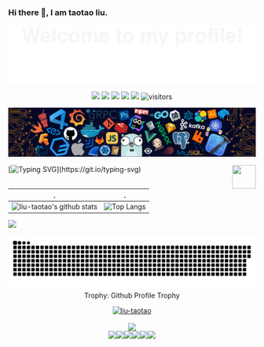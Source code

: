 ### Hi there 👋, I am taotao liu.

<!--
**liu-taotao/liu-taotao** is a ✨ _special_ ✨ repository because its `README.md` (this file) appears on your GitHub profile.

Here are some ideas to get you started:

- 🔭 I’m currently working on ...
- 🌱 I’m currently learning ...
- 👯 I’m looking to collaborate on ...
- 🤔 I’m looking for help with ...
- 💬 Ask me about ...
- 📫 How to reach me: ...
- 😄 Pronouns: ...
- ⚡ Fun fact: ...
-->
<!-- part one -->
![](assets/Bottom_up.svg)

<!--   my-icons -->
<p align="center">
    <a href="https://github.com/liu-taotao/liu-taotao"><img src="https://img.shields.io/badge/status-updating-brightgreen.svg"></a>
    <a href="https://github.com/python/cpython"><img src="https://img.shields.io/badge/Python-3.10-FF1493.svg"></a>
    <a href="https://github.com/liu-taotao/liu-taotao/graphs/contributors"><img src="https://img.shields.io/github/contributors/liu-taotao/liu-taotao?color=blue"></a>
    <a href="https://github.com/liu-taotao/liu-taotao/stargazers"><img src="https://img.shields.io/github/stars/liu-taotao/liu-taotao.svg?logo=github"></a>
    <a href="https://github.com/liu-taotao/liu-taotao/network/members"><img src="https://img.shields.io/github/forks/liu-taotao/liu-taotao.svg?color=blue&logo=github"></a>
    <img src="https://visitor-badge.laobi.icu/badge?page_id=liu-taotao.liu-taotao" alt="visitors"/>   
</p>


<!--   my-header-img -->
![](./assets/header_.png)

<a href="https://www.python.org/"><img src="https://upload.wikimedia.org/wikipedia/commons/c/c3/Python-logo-notext.svg" align="right" height="48" width="48" ></a>

<!--   my-ticker -->    
 [![Typing SVG](https://readme-typing-svg.herokuapp.com?color=%2336BCF7&center=true&vCenter=true&width=600&lines=Hi+there+👋,+I+am+taotao+liu;+Welcome+to+My+Profile!;Over+3+years+of+programming+experience;Always+learning+new+things+;Machine+learning+enthusiast+;)](https://git.io/typing-svg)







<!-- part two -->

| .                                                                                                                                       | .                                                                                                                         |
|-----------------------------------------------------------------------------------------------------------------------------------------|---------------------------------------------------------------------------------------------------------------------------|
| ![liu-taotao's github stats](https://github-readme-stats.vercel.app/api?username=liu-taotao&count_private=true&theme=radical&card_width=400px&line_height=28) | ![Top Langs](https://github-readme-stats.vercel.app/api/top-langs/?username=liu-taotao&hide=qml&theme=radical&layout=compact&langs_count=10) |

<img src="https://github-readme-streak-stats.herokuapp.com/?user=liu-taotao"></img>



<picture>
  <source media="(prefers-color-scheme: dark)" srcset="https://raw.githubusercontent.com/liu-taotao/liu-taotao/output/github-contribution-grid-snake-dark.svg">
  <source media="(prefers-color-scheme: light)" srcset="https://raw.githubusercontent.com/liu-taotao/liu-taotao/output/github-contribution-grid-snake.svg">
  <img alt="github contribution grid snake animation" src="https://raw.githubusercontent.com/liu-taotao/liu-taotao/output/github-contribution-grid-snake.svg">
</picture>



<div align="center">
<summary>Trophy: Github Profile Trophy</summary>
</div>

<p align="center"> 
<a href="https://github.com/ryo-ma/github-profile-trophy"><img src="https://github-profile-trophy.vercel.app/?username=liu-taotao" alt="liu-taotao" /></a>
</p>



<!-- part three -->


<p align="center">
  <img align='center' src='https://github.com/mayankchaudhary26/Cool-Readme-ideas/blob/master/data/octocat/daftpunktocat-guy.gif' width='300"'><br>
  <img src="https://media3.giphy.com/media/ln7z2eWriiQAllfVcn/200w.webp" width="100"><img src="https://i.giphy.com/media/LMt9638dO8dftAjtco/200.webp" width="100"><img src="https://i.giphy.com/media/eNAsjO55tPbgaor7ma/200w.webp" width="100"><img src="https://i.giphy.com/media/VgGthkhUvGgOit7Y9i/200.webp" width="100"><img src="https://media3.giphy.com/media/kdFc8fubgS31b8DsVu/giphy.webp" width="100"><img src="https://i.giphy.com/media/IdyAQJVN2kVPNUrojM/200.webp" width="100">
</p>
<br>